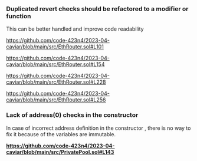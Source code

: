 ### Duplicated revert checks should be refactored to a modifier or function
This can be better handled and improve code readability

https://github.com/code-423n4/2023-04-caviar/blob/main/src/EthRouter.sol#L101

https://github.com/code-423n4/2023-04-caviar/blob/main/src/EthRouter.sol#L154

https://github.com/code-423n4/2023-04-caviar/blob/main/src/EthRouter.sol#L228

https://github.com/code-423n4/2023-04-caviar/blob/main/src/EthRouter.sol#L256

### Lack of address(0) checks in the constructor
In case of incorrect address definition in the constructor , there is no way to fix it because of the variables are immutable.

**https://github.com/code-423n4/2023-04-caviar/blob/main/src/PrivatePool.sol#L143**